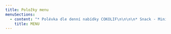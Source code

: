```yaml
---
title: Položky menu
menuSections:
  - content: "* Polévka dle denní nabídky COKOLIF\n\n\n\n* Snack - Mini“burger“ s uzeným lososem\r\n  Cokolif tzatziky, s rukolou, bylinkovým olejíčkem a praženými semínky\r (1,7,8)\n\n\n\n* Snack - Tataráček z čerstvých rajčat, s černými a zelenými olivami, praženými semínky, salátkem, ředkvičkami, bylinkovým olejíčkem a bylinkami, opečený chlebík (1,7,8)\n\n\n\n* Hlavní chod - Pečené brambory s omáčkou z brynzy, \rrestovaná slaninka a bylinky\r, bylinkový olejíček Cokolif  (7)\n\n\n\n* Velký opečený krajíc chleba s dlouze pečenou marinovanou hořčičnou vepřovou pečení, sriracha majonézou, naší COKOLIF nakládanou zeleninou , bylinkami, salátkem, ředkvičkami a sezamem (1,3,6,10,11)\n\n\n\n* Velký opečený krajíc chleba s filírovaným burgerovým masem (150g), dip z hrubozrnné hořčice a bylinek, naše COKOLIF nakládaná zelenina, salátek, rajčátka a nakládaná červená cibulka, sezamová semínka (1,3,6,7,10,11)\n\n\n\n* Velký krajíc opečeného chleba s pěnou z červené řepy a marinovanou červenou řepou, s 9 minut vařeným vejcem, ředkvičkami, salátkem, granátovým jablkem, sezamovými semínky a estragonovým olejíčkem COKOLIF (1,3,7,8,11)\n\n\n\n* Malý žitný / velký krajíc opečeného chleba s francouzským sýrem Brie, naše COKOLIF bylinkové žervé, plátky jablka v citronelle, med, vlašské ořechy, pražená semínka, vařené brusinky, salátek a náš COKOLIF bylinkový olejíček (1,7,8)\n\n\n\n* Lívance s omáčkou z jahod, citronovým mascarpone, hoblinkami bílé a hořké čokolády, čerstvou mátou, přelité višňovým sirupem (1,3,7)\n\n\n\n* **NOVINKA -** Lívance s naším Cokolif jalovcovým sirupem, krémem s lemon curd, borůvkami, granátovým jablkem a čerstvou mátou (1,3,7)"
    title: MENU
---
```


